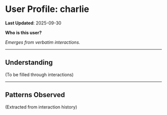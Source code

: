 # User Profile: charlie

**Last Updated**: 2025-09-30

**Who is this user?**

*Emerges from verbatim interactions.*

---

## Understanding

(To be filled through interactions)

---

## Patterns Observed

(Extracted from interaction history)
